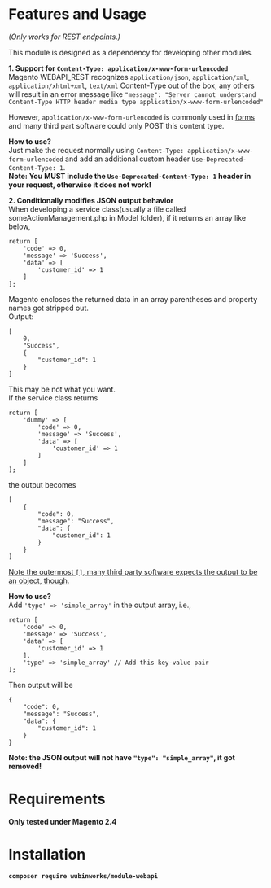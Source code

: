 # Features and Usage

*(Only works for REST endpoints.)*

This module is designed as a dependency for developing other modules.

**1. Support for `Content-Type: application/x-www-form-urlencoded`**\
Magento WEBAPI_REST recognizes `application/json`, `application/xml`, `application/xhtml+xml`, `text/xml` Content-Type out of the box, any others will result in an error message like
`"message": "Server cannot understand Content-Type HTTP header media type application/x-www-form-urlencoded"`

However, `application/x-www-form-urlencoded` is commonly used in <ins>forms</ins> and many third part software could only POST this content type.

**How to use?**\
Just make the request normally using `Content-Type: application/x-www-form-urlencoded` and add an additional custom header `Use-Deprecated-Content-Type: 1`.\
**Note: You MUST include the `Use-Deprecated-Content-Type: 1` header in your request, otherwise it does not work!**

**2. Conditionally modifies JSON output behavior**\
When developing a service class(usually a file called someActionManagement.php in Model folder), if it returns an array like below,
```
return [
    'code' => 0,
    'message' => 'Success',
    'data' => [
        'customer_id' => 1
    ]
];
```
Magento encloses the returned data in an array parentheses and property names got stripped out.\
Output:
```
[
    0,
    "Success",
    {
        "customer_id": 1
    }
]
```
This may be not what you want.\
If the service class returns
```
return [
    'dummy' => [
        'code' => 0,
        'message' => 'Success',
        'data' => [
            'customer_id' => 1
        ]
    ]
];
```
the output becomes
```
[
    {
        "code": 0,
        "message": "Success",
        "data": {
            "customer_id": 1
        }
    }
]
```
<ins>Note the outermost `[]`, many third party software expects the output to be an object, though.</ins>

**How to use?**\
Add `'type' => 'simple_array'` in the output array, i.e.,
```
return [
    'code' => 0,
    'message' => 'Success',
    'data' => [
        'customer_id' => 1
    ],
    'type' => 'simple_array' // Add this key-value pair
];
```
Then output will be
```
{
    "code": 0,
    "message": "Success",
    "data": {
        "customer_id": 1
    }
}
```
**Note: the JSON output will not have `"type": "simple_array"`, it got removed!**

# Requirements
**Only tested under Magento 2.4**

# Installation
**`composer require wubinworks/module-webapi`**
